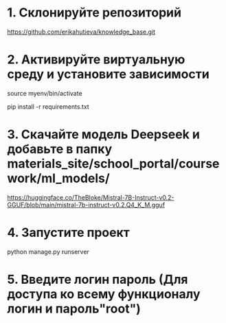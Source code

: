 # 1. Склонируйте репозиторий

https://github.com/erikahutieva/knowledge_base.git

# 2. Активируйте виртуальную среду и установите зависимости

source myenv/bin/activate




pip install -r requirements.txt

# 3. Скачайте модель Deepseek и добавьте в папку materials_site/school_portal/coursework/ml_models/

https://huggingface.co/TheBloke/Mistral-7B-Instruct-v0.2-GGUF/blob/main/mistral-7b-instruct-v0.2.Q4_K_M.gguf

# 4. Запустите проект

python manage.py runserver

# 5. Введите логин пароль (Для доступа ко всему функционалу логин и пароль"root")




